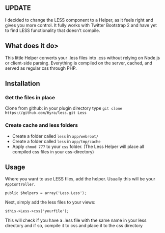 ## UPDATE

I decided to change the LESS component to a Helper, as it feels right and gives you more control.
It fully works with Twitter Bootstrap 2 and have yet to find LESS functionality that doesn't compile.

## What does it do>

This little Helper converts your .less files into .css without relying on Node.js or client-side parsing.
Everything is compiled on the server, cached, and served as regular css through PHP.

## Installation

### Get the files in place

Clone from github: in your plugin directory type `git clone https://github.com/Hyra/less.git Less`

### Create cache and less folders

- Create a folder called `less` in `app/webroot/`
- Create a folder called `less` in `app/tmp/cache`
- Apply `chmod 777` to your `css` folder. (The Less Helper will place all compiled css files in your css-directory)

## Usage
Where you want to use LESS files, add the helper. Usually this will be your `AppController`.

	public $helpers = array('Less.Less');

Next, simply add the less files to your views:

	$this->Less->css('yourfile');

This will check if you have a .less file with the same name in your less directory and if so, compile it to css and place it to the css directory

